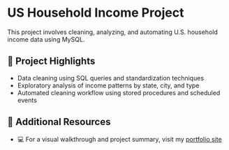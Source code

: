 # US Household Income Project

This project involves cleaning, analyzing, and automating U.S. household income data using MySQL.

## 📌 Project Highlights
- Data cleaning using SQL queries and standardization techniques
- Exploratory analysis of income patterns by state, city, and type
- Automated cleaning workflow using stored procedures and scheduled events

## 🔗 Additional Resources
- 💻 For a visual walkthrough and project summary, visit my [portfolio site](https://nalwogaimmaculate3.wixsite.com/immy-1/post/us-household-data-cleaning-project)

